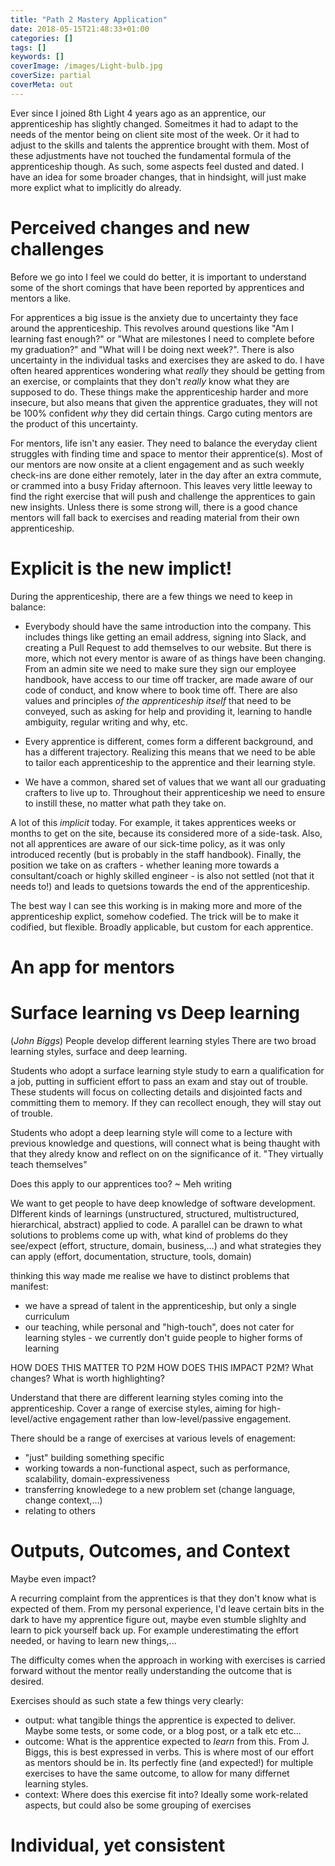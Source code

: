 ```yaml
---
title: "Path 2 Mastery Application"
date: 2018-05-15T21:48:33+01:00
categories: []
tags: []
keywords: []
coverImage: /images/Light-bulb.jpg
coverSize: partial
coverMeta: out
---
```



Ever since I joined 8th Light 4 years ago as an apprentice, our apprenticeship has slightly changed.
Someitmes it had to adapt to the needs of the mentor being on client site most of the week.
Or it had to adjust to the skills and talents the apprentice brought with them.
Most of these adjustments have not touched the fundamental formula of the apprenticeship though.
As such, some aspects feel dusted and dated.
I have an idea for some broader changes, that in hindsight, will just make more explict what to implicitly do already.

<!--more-->

# Perceived changes and new challenges

Before we go into I feel we could do better, it is important to understand some of the short comings that have been reported by apprentices and mentors a like.

For apprentices a big issue is the anxiety due to uncertainty they face around the apprenticeship.
This revolves around questions like "Am I learning fast enough?" or "What are milestones I need to complete before my graduation?" and "What will I be doing next week?". 
There is also uncertainty in the individual tasks and exercises they are asked to do.
I have often heared apprentices wondering what _really_ they should be getting from an exercise, or complaints that they don't _really_ know what they are supposed to do.
These things make the apprenticeship harder and more insecure, but also means that given the apprentice graduates, they will not be 100% confident _why_ they did certain things.
Cargo cuting mentors are the product of this uncertainty.

For mentors, life isn't any easier.
They need to balance the everyday client struggles with finding time and space to mentor their apprentice(s).
Most of our mentors are now onsite at a client engagement and as such weekly check-ins are done either remotely, later in the day after an extra commute, or crammed into a busy Friday afternoon.
This leaves very little leeway to find the right exercise that will push and challenge the apprentices to gain new insights.
Unless there is some strong will, there is a good chance mentors will fall back to exercises and reading material from their own apprenticeship.

# Explicit is the new implict!

During the apprenticeship, there are a few things we need to keep in balance:

* Everybody should have the same introduction into the company. This includes things like getting an email address, signing into Slack, and creating a Pull Request to add themselves to our website.
 But there is more, which not every mentor is aware of as things have been changing. From an admin site we need to make sure they sign our employee handbook, have access to our time off tracker, are made aware of our code of conduct, and know where to book time off. 
 There are also values and principles _of the apprenticeship itself_ that need to be conveyed, such as asking for help and providing it, learning to handle ambiguity, regular writing and why, etc.

* Every apprentice is different, comes form a different background, and has a different trajectory. Realizing this means that we need to be able to tailor each apprenticeship to the apprentice and their learning style.

* We have a common, shared set of values that we want all our graduating crafters to live up to. Throughout their apprenticeship we need to ensure to instill these, no matter what path they take on.

A lot of this _implicit_ today.
For example, it takes apprentices weeks or months to get on the site, because its considered more of a side-task.
Also, not all apprentices are aware of our sick-time policy, as it was only introduced recently (but is probably in the staff handbook).
Finally, the position we take on as crafters - whether leaning more towards a consultant/coach or highly skilled engineer - is also not settled (not that it needs to!) and leads to quetsions towards the end of the apprenticeship. 

The best way I can see this working is in making more and more of the apprenticeship explict, somehow codefied.
The trick will be to make it codified, but flexible.
Broadly applicable, but custom for each apprentice.


# An app for mentors



# Surface learning vs Deep learning

(_John Biggs_)
People develop different learning styles
There are two broad learning styles, surface and deep learning.

Students who adopt a surface learning style study to earn a qualification for a job, putting in sufficient effort to pass an exam and stay out of trouble.
These students will focus on collecting details and disjointed facts and committing them to memory. If they can recollect enough, they will stay out of trouble.

Students who adopt a deep learning style will come to a lecture with previous knowledge and questions, will connect what is being thaught with that they alredy know and reflect on
on the significance of it. "They virtually teach themselves"

Does this apply to our apprentices too? ~ Meh writing

We want to get people to have deep knowledge of software development.
DIfferent kinds of learnings (unstructured, structured, multistructured, hierarchical, abstract) applied to code.
A parallel can be drawn to what solutions to problems come up with, what kind of problems do they see/expect (effort, structure, domain, business,...) and what strategies they can apply (effort, documentation, structure, tools, domain)

thinking this way made me realise we have to distinct problems that manifest:
* we have a spread of talent in the apprenticeship, but only a single curriculum
* our teaching, while personal and "high-touch", does not cater for learning styles - we currently don't guide people to higher forms of learning

HOW DOES THIS MATTER TO P2M
HOW DOES THIS IMPACT P2M? What changes? What is worth highlighting?

Understand that there are different learning styles coming into the apprenticeship.
Cover a range of exercise styles, aiming for high-level/active engagement rather than low-level/passive engagement.

There should be a range of exercises at various levels of enagement:
 * "just" building something specific
 * working towards a non-functional aspect, such as performance, scalability, domain-expressiveness
 * transferring knowledege to a new problem set (change language, change context,...)
 * relating to others


# Outputs, Outcomes, and Context

Maybe even impact?

A recurring complaint from the apprentices is that they don't know what is expected of them.
From my personal experience, I'd leave certain bits in the dark to have my apprentice figure out, maybe even stumble slighlty and learn to pick yourself back up.
For example underestimating the effort needed, or having to learn new things,...

The difficulty comes when the approach in working with exercises is carried forward without the mentor really understanding the outcome that is desired.

Exercises should as such state a few things very clearly:
* output: what tangible things the apprentice is expected to deliver. Maybe some tests, or some code, or a blog post, or a talk etc etc...
* outcome: What is the apprentice expected to *learn* from this.
  From J. Biggs, this is best expressed in verbs. This is where most of our effort as mentors should be in.
  Its perfectly fine (and expected!) for multiple exercises to have the same outcome, to allow for many differnet learning styles.
* context: Where does this exercise fit into? Ideally some work-related aspects, but could also be some grouping of exercises


# Individual, yet consistent


